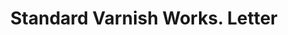 ---
doi: 10.7916/D8QZ3P3Z
date_other: '1893'
date_other_textual: '1893'
form: correspondence
genre:
- Letters (correspondence)
name:
- Standard Varnish Works
object_in_context_url: https://biggert.cul.columbia.edu/items/view/ave_biggert_01123
subject_hierarchical_geographic:
- New York, New York, United States
subject_name:
- Standard Varnish Works
title: Standard Varnish Works. Letter
sort_title: Standard Varnish Works. Letter
call_number: ave_biggert_01123
coordinates:
- 40.71277777777778,-74.00583333333333
pid: ave_biggert_01123
identifiers: ave_biggert_01123
thumbnail: https://derivativo-1.library.columbia.edu/iiif/2/ldpd:344948/full/!256,256/0/native.jpg
permalink: "/items/ave_biggert_01123/"
layout: iiif-image-page
---